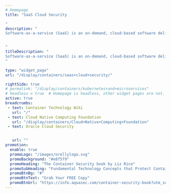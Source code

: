 ```yaml
---
# Homepage
title: "SaaS Cloud Security

"
description: "
Software-as-a-service (SaaS) is an on-demand, cloud-based software delivery model that enables organizations to subscribe to the applications they need without hosting them in house. This page gather resources about SaaS and cloud security, how to implement them, and best practices.


"
titleDescription: "
Software-as-a-service (SaaS) is an on-demand, cloud-based software delivery model that enables organizations to subscribe to the applications they need without hosting them in house. This page gather resources about SaaS and cloud security, how to implement them, and best practices.
" 

type: "widget_page"
url: "/display/containers/saas+cloud+security/" 

rightSide: true 
# permalink: "/display/containers/kubernetes+and+microservices"
# headless = true  # Homepage is headless, other widget pages are not.
active: true
breadcrumbs:
 - text: Container Technology Wiki
   url: "/"
 - text: Cloud Native Computing Foundation
   url: "/display/containers/Cloud+Native+Computing+Foundation"
 - text: Oracle Cloud Security


   url: ""
promotion:
  enable: true
  promoLogo: "/images/orellylogo.svg"
  promoBackground: "#e8f5f9"
  promoHeading: "The Container Security book by Liz Rice"
  promoSubHeading: "Fundamental Technology Concepts that Protect Containerized Applications"
  promoBtnBg: "#"
  promoBtnText: "Grab Your FREE Copy"
  promoBtnUrl: "https://info.aquasec.com/container-security-book?utm_source=wiki"
---
```


